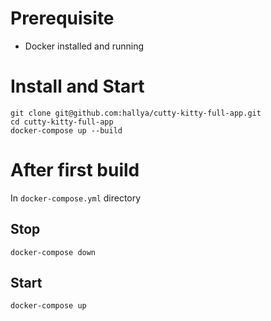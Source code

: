 # Prerequisite

- Docker installed and running

# Install and Start

```
git clone git@github.com:hallya/cutty-kitty-full-app.git
cd cutty-kitty-full-app
docker-compose up --build
```

# After first build

In `docker-compose.yml` directory

## Stop
```
docker-compose down
```

## Start
```
docker-compose up
```